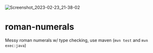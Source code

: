 
![Screenshot_2023-02-23_21-38-02](https://user-images.githubusercontent.com/4855965/221100749-3a0adbb8-8556-4c41-b671-b5c401dd29de.png)
# roman-numerals
Messy roman numerals w/ type checking, use maven (```mvn test``` and ```mvn exec:java```)
